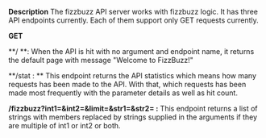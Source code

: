 **Description**
The fizzbuzz API server works with fizzbuzz logic. It has three API endpoints currently. Each of them support only GET requests currently.

**GET**

**/<none> **: When the API is hit with no argument and endpoint name, it returns the default page with message "Welcome to FizzBuzz!"

**/stat : **  This endpoint returns the API statistics which means how many requests has been made to the API. With that, which requests has been made most frequently with the parameter 
details as well as hit count.

**/fizzbuzz?int1=<value>&int2=<value>&limit=<value>&str1=<value>&str2=<value> :** This endpoint returns a list of strings with members replaced by strings supplied in the arguments if they are
multiple of int1 or int2 or both.
